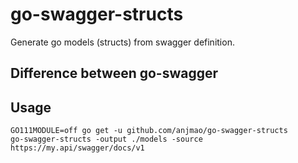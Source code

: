 # go-swagger-structs
Generate go models (structs) from swagger definition.

## Difference between go-swagger

## Usage

```
GO111MODULE=off go get -u github.com/anjmao/go-swagger-structs
go-swagger-structs -output ./models -source https://my.api/swagger/docs/v1
```


